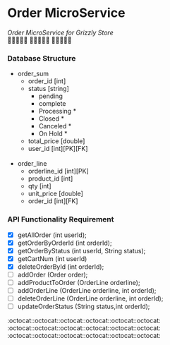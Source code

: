 # Order MicroService
*Order MicroService for Grizzly Store* <br/>
:panda_face::panda_face::panda_face::panda_face::panda_face:
:panda_face::panda_face::panda_face::panda_face::panda_face:
:panda_face::panda_face::panda_face::panda_face::panda_face:

### Database Structure

* order_sum
  * order_id          [int]
  * status            [string]
    * pending   
    * complete
    * Processing    *
    * Closed    *
    * Canceled  *
    * On Hold   *
  * total_price       [double]
  * user_id           [int][PK][FK]
  <br/>
* order_line
  * orderline_id       [int][PK]
  * product_id [int]
  * qty [int]
  * unit_price [double]
  * order_id [int][FK]
  
  
### API Functionality Requirement

- [x] getAllOrder (int userId);
- [x] getOrderByOrderId (int orderId);
- [x] getOrderByStatus (int userId, String status);
- [x] getCartNum (int userId)
- [x] deleteOrderById (int orderId);
- [ ] addOrder (Order order);
- [ ] addProductToOrder (OrderLine orderline);
- [ ] addOrderLine (OrderLine orderline, int orderId);
- [ ] deleteOrderLine (OrderLine orderline, int orderId);
- [ ] updateOrderStatus (String status,int orderId);

:octocat::octocat::octocat::octocat::octocat::octocat:
:octocat::octocat::octocat::octocat::octocat::octocat:
:octocat::octocat::octocat::octocat::octocat::octocat:
